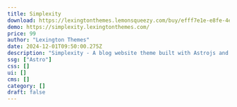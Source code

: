 ```yaml
---
title: Simplexity
download: https://lexingtonthemes.lemonsqueezy.com/buy/efff7e1e-e8fe-4efc-afcb-c51907eae41c?aff=YGGpO5
demo: https://simplexity.lexingtonthemes.com/
price: 99
author: "Lexington Themes"
date: 2024-12-01T09:50:00.275Z
description: "Simplexity - A blog website theme built with Astrojs and Talwind CSS for a blog or your personal website"
ssg: ["Astro"]
css: []
ui: []
cms: []
category: []
draft: false
---
```

